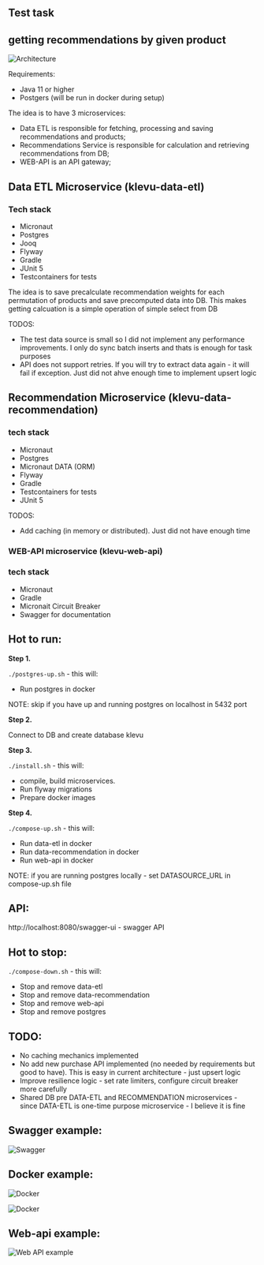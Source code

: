 ## Test task 

## getting recommendations by given product

![Architecture](/static/system-architecture.jpg?raw=true "Architecture")

Requirements:
- Java 11 or higher
- Postgers (will be run in docker during setup)


The idea is to have 3 microservices:
- Data ETL is responsible for fetching, processing and saving recommendations and products;
- Recommendations Service is responsible for calculation and retrieving recommendations from DB;  
- WEB-API is an API gateway;


## Data ETL Microservice (klevu-data-etl)

### Tech stack
- Micronaut
- Postgres
- Jooq
- Flyway
- Gradle
- JUnit 5
- Testcontainers for tests

The idea is to save precalculate recommendation weights for each permutation of products and save precomputed data into DB. This makes getting calcuation is a simple operation of simple select from DB

TODOS:  
- The test data source is small so I did not implement any performance improvements. I only do sync batch inserts and thats is enough for task purposes
- API does not support retries. If you will try to extract data again - it will fail if exception. Just did not ahve enough time to implement upsert logic

## Recommendation Microservice (klevu-data-recommendation)

### tech stack
- Micronaut
- Postgres
- Micronaut DATA (ORM)
- Flyway
- Gradle
- Testcontainers for tests
- JUnit 5


TODOS:
- Add caching (in memory or distributed). Just did not have enough time 
  
### WEB-API microservice (klevu-web-api)

### tech stack
- Micronaut
- Gradle
- Micronait Circuit Breaker
- Swagger for documentation


## Hot to run:

**Step 1.**

`./postgres-up.sh` - this will:
- Run postgres in docker

NOTE: skip if you have up and running postgres on localhost in 5432 port

**Step 2.**

Connect to DB and create database klevu

**Step 3.**

`./install.sh` - this will:
- compile, build microservices.  
- Run flyway migrations
- Prepare docker images

**Step 4.**

`./compose-up.sh` - this will:
- Run data-etl in docker
- Run data-recommendation in docker
- Run web-api in docker

NOTE: if you are running postgres locally - set DATASOURCE_URL in compose-up.sh file

## API:
http://localhost:8080/swagger-ui - swagger API

## Hot to stop:

`./compose-down.sh` - this will:
- Stop and remove data-etl
- Stop and remove data-recommendation
- Stop and remove web-api
- Stop and remove postgres



## TODO:
- No caching mechanics implemented
- No add new purchase API implemented (no needed by requirements but good to have). This is easy in current architecture - just upsert logic
- Improve resilience logic - set rate limiters, configure circuit breaker more carefully
- Shared DB pre DATA-ETL and RECOMMENDATION microservices - since DATA-ETL is one-time purpose microservice - I believe it is fine 


## Swagger example:

![Swagger](/static/swagger.jpg?raw=true "Swagger")


## Docker example:

![Docker](/static/docker-example-1.jpg?raw=true "Docker")

![Docker](/static/docker-example-2.jpg?raw=true "Docker")


## Web-api example:

![Web API example](/static/web-api-example.jpg?raw=true "Web API example")